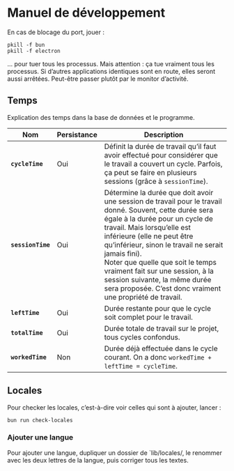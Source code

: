 # Manuel de développement

En cas de blocage du port, jouer : 

~~~shell
pkill -f bun
pkill -f electron
~~~

… pour tuer tous les processus. Mais attention : ça tue vraiment tous les processus. Si d’autres applications identiques sont en route, elles seront aussi arrêtées. Peut-être passer plutôt par le monitor d’activité.





## Temps

Explication des temps dans la base de données et le programme.

| Nom               | Persistance | Description                                                  |
| ----------------- | ----------- | ------------------------------------------------------------ |
| **`cycleTime`**   | Oui         | Définit la durée de travail qu’il faut avoir effectué pour considérer que le travail a couvert un cycle. Parfois, ça peut se faire en plusieurs sessions (grâce à `sessionTime`). |
| **`sessionTime`** | Oui         | Détermine la durée que doit avoir une session de travail pour le travail donné. Souvent, cette durée sera égale à la durée pour un cycle de travail. Mais lorsqu’elle est inférieure (elle ne peut être qu’inférieur, sinon le travail ne serait jamais fini).<br />Noter que quelle que soit le temps vraiment fait sur une session, à la session suivante, la même durée sera proposée. C’est donc vraiment une propriété de travail. |
| **`leftTime`**    | Oui         | Durée restante pour que le cycle soit complet pour le travail. |
| **`totalTime`**   | Oui         | Durée totale de travail sur le projet, tous cycles confondus. |
| **`workedTime`**  | Non         | Durée déjà effectuée dans le cycle courant. On a donc `workedTime + leftTime = cycleTime`. |

## Locales

Pour checker les locales, c’est-à-dire voir celles qui sont à ajouter, lancer : 

~~~shell
bun run check-locales
~~~

### Ajouter une langue

Pour ajouter une langue, dupliquer un dossier de `lib/locales/, le renommer avec les deux lettres de la langue, puis corriger tous les textes.
